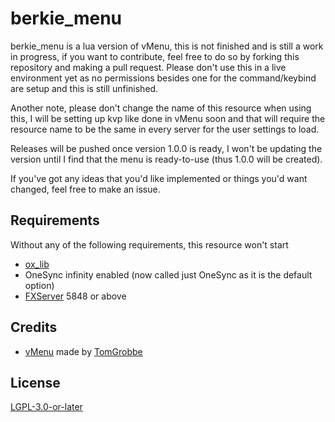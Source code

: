 # berkie_menu

berkie_menu is a lua version of vMenu, this is not finished and is still a work in progress, if you want to contribute, feel free to do so by forking this repository and making a pull request. Please don't use this in a live environment yet as no permissions besides one for the command/keybind are setup and this is still unfinished.

Another note, please don't change the name of this resource when using this, I will be setting up kvp like done in vMenu soon and that will require the resource name to be the same in every server for the user settings to load.

Releases will be pushed once version 1.0.0 is ready, I won't be updating the version until I find that the menu is ready-to-use (thus 1.0.0 will be created).

If you've got any ideas that you'd like implemented or things you'd want changed, feel free to make an issue.

## Requirements

Without any of the following requirements, this resource won't start

* [ox_lib](https://github.com/overextended/ox_lib/releases)
* OneSync infinity enabled (now called just OneSync as it is the default option)
* [FXServer](https://runtime.fivem.net/artifacts/fivem/) 5848 or above

## Credits

* [vMenu](https://github.com/TomGrobbe/vMenu) made by [TomGrobbe](https://github.com/TomGrobbe)

## License

[LGPL-3.0-or-later](https://www.gnu.org/licenses/lgpl-3.0.en.html)